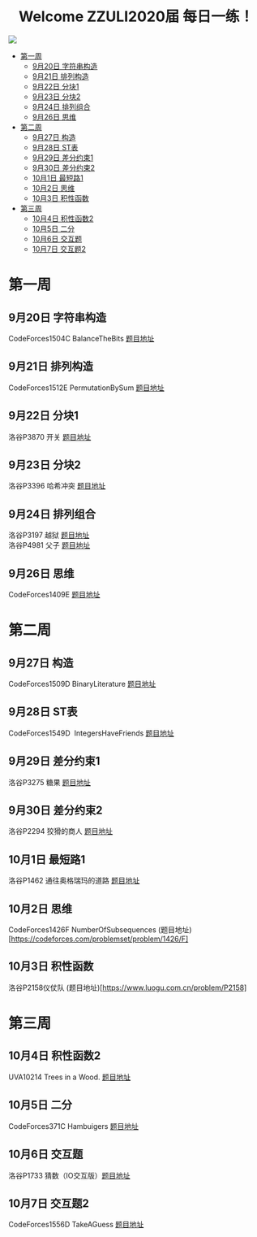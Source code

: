<h1 align="center">Welcome ZZULI2020届 每日一练！</h1>
<img src="https://i.loli.net/2021/09/20/uH9okgpzbEP2wAB.png">

- [第一周](#第一周)
  - [9月20日 字符串构造](#9月20日-字符串构造)
  - [9月21日 排列构造](#9月21日-排列构造)
  - [9月22日 分块1](#9月22日-分块1)
  - [9月23日 分块2](#9月23日-分块2)
  - [9月24日 排列组合](#9月24日-排列组合)
  - [9月26日 思维](#9月26日-思维)
- [第二周](#第二周)
  - [9月27日 构造](#9月27日-构造)
  - [9月28日 ST表](#9月28日-ST表)
  - [9月29日 差分约束1](#9月29日-差分约束1)
  - [9月30日 差分约束2](#9月30日-差分约束2)
  - [10月1日 最短路1](#10月1日-最短路1)
  - [10月2日 思维](#10月2日-思维)
  - [10月3日 积性函数](#10月3日-积性函数)
- [第三周](#第三周)
  - [10月4日 积性函数2](#10月4日-积性函数2)
  - [10月5日 二分](#10月5日-二分)
  - [10月6日 交互题](#10月6日-交互题)
  - [10月7日 交互题2](#10月7日-交互题2)

# 第一周

## 9月20日 字符串构造  

CodeForces1504C BalanceTheBits [题目地址](https://codeforces.com/problemset/problem/1504/C) 

## 9月21日 排列构造

CodeForces1512E PermutationBySum [题目地址](https://codeforces.com/problemset/problem/1512/E)

## 9月22日 分块1

洛谷P3870 开关 [题目地址](https://www.luogu.com.cn/problem/P3870)

## 9月23日 分块2

洛谷P3396 哈希冲突 [题目地址](https://www.luogu.com.cn/problem/P3396)

## 9月24日 排列组合

洛谷P3197 越狱 [题目地址](https://www.luogu.com.cn/problem/P3197)  
洛谷P4981 父子 [题目地址](https://www.luogu.com.cn/problem/P4981)

## 9月26日 思维  

CodeForces1409E [题目地址](https://codeforces.com/problemset/problem/1409/E)

# 第二周

## 9月27日 构造  

CodeForces1509D BinaryLiterature [题目地址](https://codeforces.com/problemset/problem/1509/D)

## 9月28日 ST表

CodeForces1549D  IntegersHaveFriends [题目地址](https://codeforces.com/contest/1549/problem/D)

## 9月29日 差分约束1

洛谷P3275 糖果 [题目地址](https://www.luogu.com.cn/problem/P3275)

## 9月30日 差分约束2

洛谷P2294 狡猾的商人 [题目地址](https://www.luogu.com.cn/problem/P2294)  

## 10月1日 最短路1

洛谷P1462 通往奥格瑞玛的道路 [题目地址](https://www.luogu.com.cn/problem/P1462)

## 10月2日 思维

CodeForces1426F NumberOfSubsequences (题目地址)[https://codeforces.com/problemset/problem/1426/F]

## 10月3日 积性函数

洛谷P2158仪仗队 (题目地址)[https://www.luogu.com.cn/problem/P2158]

# 第三周

## 10月4日 积性函数2

UVA10214 Trees in a Wood. [题目地址](https://vjudge.net/problem/UVA-10214) 

## 10月5日 二分

CodeForces371C Hambuigers [题目地址](https://codeforces.com/problemset/problem/371/C)

## 10月6日 交互题

洛谷P1733 猜数（IO交互版）[题目地址](https://www.luogu.com.cn/problem/P1733)

## 10月7日 交互题2

CodeForces1556D TakeAGuess [题目地址](https://codeforces.com/contest/1556/problem/D)


